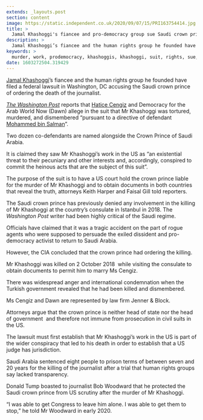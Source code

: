 ```yaml
--- 
extends: _layouts.post 
section: content 
image: https://static.independent.co.uk/2020/09/07/15/PRI163754414.jpg 
title: > 
  Jamal Khashoggi's fiancee and pro-democracy group sue Saudi crown prince for his 2018 murder 
description: > 
  Jamal Khashoggi’s fiancee and the human rights group he founded have filed a federal lawsuit in Washington, DC accusing the Saudi crown prince of ordering the death of the journalist.Two dozen co-defendants are named alongside the Crown Prince of Saudi Arabia.The Saudi crown prince has previously denied any involvement in the killing of Mr Khashoggi at the country’s consulate in Istanbul in 2018.Mr Khashoggi was killed on 2 October 2018 while visiting the consulate to obtain documents to permit him to marry Ms Cengiz.Donald Tump boasted to journalist Bob Woodward that he protected the Saudi crown prince from US scrutiny after the murder of Mr Khashoggi. 
keywords: > 
  murder, work, prodemocracy, khashoggis, khashoggi, suit, rights, sue, saudi, group, crown, fiancee, mr, jamal, washington, prince 
date: 1603272504.319429 
--- 
```

<div><p class="sc-pHJJA iocNwz above-article-prompt-donations"></p><p><a href="/topic/jamal-khashoggi">Jamal Khashoggi</a>&#8217;s fiancee and the human rights group he founded have filed a federal lawsuit in Washington, DC accusing the Saudi crown prince of ordering the death of the journalist. </p><p><a rel="nofollow" href="https://www.washingtonpost.com/local/public-safety/khashoggi-family-sues-mohammed-bin-salman-/2020/10/20/f12076b6-12d5-11eb-ad6f-36c93e6e94fb_story.html"><i>The Washington Post</i></a> reports that <a href="/topic/hatice-cengiz">Hatice Cengiz</a> and Democracy for the Arab World Now (Dawn) allege in the suit that Mr Khashoggi was tortured, murdered, and dismembered &#8220;pursuant to a directive of defendant <a href="/topic/mohammed-bin-salman">Mohammed bin Salman</a>&#8221;.</p><p></p><p>Two dozen co-defendants are named alongside the Crown Prince of Saudi Arabia.</p><p></p><p id="article-im-prompt"></p><p>It is claimed they saw Mr Khashoggi&#8217;s work in the US as &#8220;an existential threat to their pecuniary and other interests and, accordingly, conspired to commit the heinous acts that are the subject of this suit&#8221;.</p><p></p><p>The purpose of the suit is to have a US court hold the crown prince liable for the murder of Mr Khashoggi and to obtain documents in both countries that reveal the truth, attorneys Keith Harper and Faisal Gill told reporters.</p><p>The Saudi crown prince has previously denied any involvement in the killing of Mr Khashoggi at the country&#8217;s consulate in Istanbul in 2018. The <i>Washington Post </i>writer had been highly critical of the Saudi regime.&#160;</p><p></p><p>Officials have claimed that it was a tragic accident on the part of rogue agents who were supposed to persuade the exiled dissident and pro-democracy activist to return to Saudi Arabia.</p><p>However, the CIA concluded that the crown prince had ordering the killing.</p><p>Mr Khashoggi was killed on 2 October 2018 &#160;while visiting the consulate to obtain documents to permit him to marry Ms Cengiz.&#160;</p><p id="taboola-carousel-thumbnails"></p><p>There was widespread anger and international condemnation when the Turkish government revealed that he had been killed and dismembered.&#160;</p><p>Ms Cengiz and Dawn are represented by law firm Jenner &amp; Block.</p><p>Attorneys argue that the crown prince is neither head of state nor the head of government &#160;and therefore not immune from prosecution in civil suits in the US.</p><p>The lawsuit must first establish that Mr Khashoggi&#8217;s work in the US is part of the wider conspiracy that led to his death in order to establish that a US judge has jurisdiction.</p><p>Saudi Arabia sentenced eight people to prison terms of between seven and 20 years for the killing of the journalist after a trial that human rights groups say lacked transparency.</p><p></p><p>Donald Tump boasted to journalist Bob Woodward that he protected the Saudi crown prince from US scrutiny after the murder of Mr Khashoggi.</p><p>&#8220;I was able to get Congress to leave him alone. I was able to get them to stop,&#8221; he told Mr Woodward in early 2020.</p><p class="sc-ptCms fzKffT"></p></div>